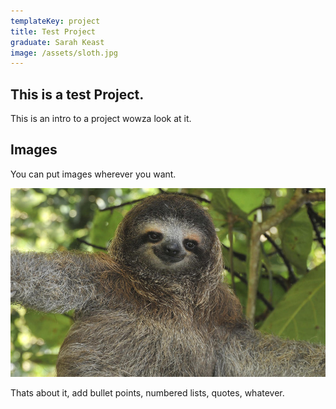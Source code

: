 ```yaml
---
templateKey: project
title: Test Project
graduate: Sarah Keast
image: /assets/sloth.jpg
---
```

## This is a test Project.

This is an intro to a project wowza look at it.

## Images

You can put images wherever you want. 

![whatever alt text its a sloth](../assets/sloth.jpg)

Thats about it, add bullet points, numbered lists, quotes, whatever.
